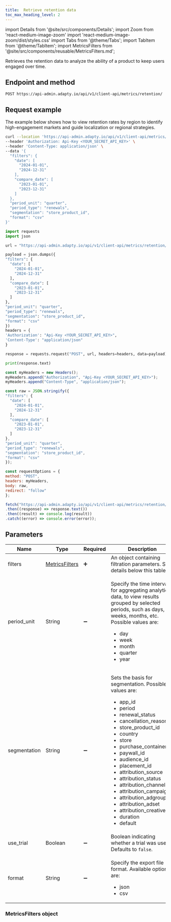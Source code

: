 ```yaml
---
title:  Retrieve retention data
toc_max_heading_level: 2
---
```


import Details from '@site/src/components/Details';
import Zoom from 'react-medium-image-zoom'
import 'react-medium-image-zoom/dist/styles.css'
import Tabs from '@theme/Tabs';
import TabItem from '@theme/TabItem'; 
import MetricsFilters from '@site/src/components/reusable/MetricsFilters.md';

Retrieves the retention data to analyze the ability of a product to keep users engaged over time.

## Endpoint and method

```http
POST https://api-admin.adapty.io/api/v1/client-api/metrics/retention/
```
## Request example

The example below shows how to view retention rates by region to identify high-engagement markets and guide localization or regional strategies.

<Tabs groupId="api-lang" queryString>  

<TabItem value="curl" label="cURL" default>  

```bash
curl --location 'https://api-admin.adapty.io/api/v1/client-api/metrics/retention/' \
--header 'Authorization: Api-Key <YOUR_SECRET_API_KEY>' \
--header 'Content-Type: application/json' \
--data '{
  "filters": {
    "date": [
      "2024-01-01",
      "2024-12-31"
    ],
    "compare_date": [
      "2023-01-01",
      "2023-12-31"
    ]
  },
  "period_unit": "quarter",
  "period_type": "renewals",
  "segmentation": "store_product_id",
  "format": "csv"
}'
```

</TabItem>  

<TabItem value="python" label="Python" default>

  ```python  showLineNumbers
import requests
import json

url = "https://api-admin.adapty.io/api/v1/client-api/metrics/retention/"

payload = json.dumps({
  "filters": {
    "date": [
      "2024-01-01",
      "2024-12-31"
    ],
    "compare_date": [
      "2023-01-01",
      "2023-12-31"
    ]
  },
  "period_unit": "quarter",
  "period_type": "renewals",
  "segmentation": "store_product_id",
  "format": "csv"
})
headers = {
  'Authorization': "Api-Key <YOUR_SECRET_API_KEY>",
  'Content-Type': "application/json"
}

response = requests.request("POST", url, headers=headers, data=payload)

print(response.text)
  ```

</TabItem>  

<TabItem value="js" label="JavaScript" default>

  ```javascript  showLineNumbers
const myHeaders = new Headers();
myHeaders.append("Authorization", "Api-Key <YOUR_SECRET_API_KEY>");
myHeaders.append("Content-Type", "application/json");

const raw = JSON.stringify({
  "filters": {
    "date": [
      "2024-01-01",
      "2024-12-31"
    ],
    "compare_date": [
      "2023-01-01",
      "2023-12-31"
    ]
  },
  "period_unit": "quarter",
  "period_type": "renewals",
  "segmentation": "store_product_id",
  "format": "csv"
});

const requestOptions = {
  method: "POST",
  headers: myHeaders,
  body: raw,
  redirect: "follow"
};

fetch("https://api-admin.adapty.io/api/v1/client-api/metrics/retention/", requestOptions)
  .then((response) => response.text())
  .then((result) => console.log(result))
  .catch((error) => console.error(error));
  ```

</TabItem>  

</Tabs>

<!---

```json showLineNumbers
{
  "filters": {
    "date": [
      "2023-04-01",
      "2023-06-30"
    ]
  },
  "period_unit": "month",
  "segmentation": "country",
  "use_trial": false
}
```

--->

## Parameters

| Name         | Type                                     | Required           | Description                                                  |
| ------------ | ---------------------------------------- | ------------------ | ------------------------------------------------------------ |
| filters      | [MetricsFilters](#metricsfilters-object) | :heavy_plus_sign:  | An object containing filtration parameters. See details below this table. |
| period_unit  | String                                   | :heavy_minus_sign: | <p>Specify the time interval for aggregating analytics data, to view results grouped by selected periods, such as days, weeks, months, etc. Possible values are:</p><ul><li>day</li><li>week</li><li>month</li><li>quarter</li><li>year</li></ul> |
| segmentation | String                                   | :heavy_minus_sign: | <p>Sets the basis for segmentation. Possible values are:</p><ul><li>app_id</li><li>period</li><li>renewal_status</li><li>cancellation_reason</li><li>store_product_id</li><li>country</li><li>store</li><li>purchase_container_id</li><li>paywall_id</li><li>audience_id</li><li>placement_id</li><li>attribution_source</li><li>attribution_status</li><li>attribution_channel</li><li>attribution_campaign</li><li>attribution_adgroup</li><li>attribution_adset</li><li>attribution_creative</li><li>duration</li><li>default</li></ul> |
| use_trial    | Boolean                                  | :heavy_minus_sign: | Boolean indicating whether a trial was used. Defaults to `false`. |
| format       | String                                   | :heavy_minus_sign: | <p>Specify the export file format. Available options are:</p><ul><li>json</li><li>csv</li></ul> |

### MetricsFilters object

<MetricsFilters />
